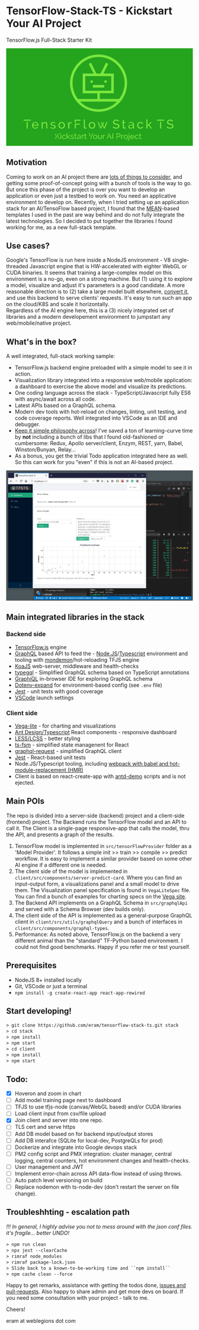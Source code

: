 # TensorFlow-Stack-TS - Kickstart Your AI Project
TensorFlow.js Full-Stack Starter Kit

![TensorFlow.js Full-Stack Starter Kit](public/img/tensorflow-stack-ts-tagline.png)

## Motivation 
Coming to work on an AI project there are [lots of things to consider](https://www.slideshare.net/ethanram/why-so-many-data-science-projects-fail-112757707), and getting some proof-of-concept going with a bunch of tools is the way to go. But once this phase of the project is over you want to develop an application or even just a testbed to work on. You need an applicative environment to develop on. Recently, when I tried setting up an application stack for an AI/TensoFlow based project, I found that the [MEAN](http://mean.io/)-based templates I used in the past are way behind and do not fully integrate the latest technologies. So I decided to put together the libraries I found working for me, as a new full-stack template. 

## Use cases?
Google's TensorFlow is run here inside a NodeJS environment - V8 single-threaded Javascript engine that is HW-accelerated with eighter WebGL or CUDA binaries. It seems that training a large-complex model on this environment is a no-go, even on a strong machine. But (1) using it to explore a model, visualize and adjust it's parameters is a good candidate. A more reasonable direction is to (2) take a large model built elsewhere, [convert it](https://github.com/tensorflow/tfjs-converter), and use this backend to serve clients' requests. It's easy to run such an app on the cloud/K8S and scale it horizontally.  
Regardless of the AI engine here, this is a (3) nicely integrated set of libraries and a modern developement environment to jumpstart any web/mobile/native project.

## What's in the box?
A well integrated, full-stack working sample:
- TensorFlow.js backend engine preloaded with a simple model to see it in action.
- Visualization library integrated into a responsive web/mobile application: a dashboard to exercise the above model and visualize its predictions.
- One coding language across the stack - TypeScript/Javascript fully ES6 with async/await across all code.
- Latest APIs based on a GraphQL schema.
- Modern dev tools with hot-reload on changes, linting, unit testing, and code coverage reports. Well integrated into VSCode as an IDE and debugger.
- [Keep it simple philosophy across](https://www.slideshare.net/ethanram/kissts-the-keep-it-simple-software-stack-for-2017-82329212)! I've saved a ton of learning-curve time by **not** including a bunch of libs that I found old-fashioned or cumbersome: Redux, Apollo server/client, Enzym, REST, yarn, Babel, Winston/Bunyan, Relay... 
- As a bonus, you get the trivial Todo application integrated here as well. So this can work for you "even" if this is not an AI-based project.

![TensorFlow-Stack-TS - Kickstart Your AI Project - TensorFlow.js Full-Stack Starter Kit](public/img/screenshot1.png)

## Main integrated libraries in the stack

### Backend side
- [TensorFlow.js](https://js.tensorflow.org/) engine
- [GraphQL](http://graphql.org/) based API to feed the - [Node.JS](https://nodejs.org/en/)/[Typescript](https://www.typescriptlang.org/) environment and tooling with [mondemon](https://nodemon.io/)/hot-reloading
TFJS engine
- [KoaJS](https://koajs.com/) web-server, middleware and health-checks
- [typegql](https://prismake.github.io/typegql/) - Simplified GraphQL schema based on TypeScript annotations
- [GraphiQL](https://github.com/graphql/graphiql) in-browser IDE for exploring GraphQL schema
- [Dotenv-expand](https://github.com/motdotla/dotenv-expand) for environment-based config (see ```.env``` file)
- [Jest](https://basarat.gitbooks.io/typescript/docs/testing/jest.html) - unit tests with good coverage
- [VSCode](https://code.visualstudio.com/) launch settings

### Client side
- [Vega-lite](https://vega.github.io/vega-lite/) - for charting and visualizations
- [Ant Design/Typescript](https://ant.design/docs/react/introduce) React components - responsive dashboard
- [LESS/LCSS](http://lesscss.org/) - better styling
- [ts-fsm](https://github.com/eram/ts-fsm) - simplified state managenent for React
- [graphql-request](https://github.com/prisma/graphql-request) - simplified GraphQL client 
- [Jest](https://jestjs.io/docs/en/tutorial-react) - React-based unit tests
- Node.JS/Typescript tooling, including [webpack with babel and hot-module-replacement (HMR)](https://webpack.js.org/concepts/hot-module-replacement/)
- Client is based on react-create-app with [antd-demo](https://ant.design/docs/react/use-with-create-react-app) scripts and is not ejected.

## Main POIs
The repo is divided into a server-side (backend) project and a client-side (frontend) project. The Backend runs the TensorFlow model and an API to call it. The Client is a single-page responsive-app that calls the model, thru the API, and presents a graph of the results.
1. TensorFlow model is implemented in ```src/tensorFlowProvider``` folder as a 'Model Provider'. It follows a simple init >> train >> compile >> predict workflow. It is easy to implement a similar provider based on some other AI engine if a different one is needed.
1. The client side of the model is implemented in ```client/src/components/server-predict-card```. Where you can find an input-output form, a visualizations panel and a small model to drive them. The Visualization panel specification is found in ```VegaLiteSpec``` file. You can find a bunch of examples for charting specs on the [Vega site](https://vega.github.io/editor/#/examples/vega-lite/point_2d).
1. The Backend API implements on a GraphQL Schema in ```src/graphqlApi``` and served with a Schema Browser (dev builds only).
1. The client side of the API is implemented as a general-purpose GraphQL client in ```client/src/utils/graphqlQuery``` and a bunch of interfaces in ```client/src/components/graphql-types```.
1. Performance: As noted above, TensorFlow.js on the backend a very different animal than the "standard" TF-Python based environment. I could not find good benchmarks. Happy if you refer me or test yourself.

## Prerequisites
- NodeJS 8+ installed locally
- Git, VSCode or just a terminal
- ```npm install -g create-react-app react-app-rewired```

## Start developing!

```
> git clone https://github.com/eram/tensorflow-stack-ts.git stack
> cd stack
> npm install 
> npm start
> cd client
> npm install
> npm start
```

## Todo:
- [x] Hoveron and zoom in chart
- [ ] Add model training page next to dashboard
- [ ] TFJS to use tfjs-node (canvas/WebGL based) and/or CUDA libraries
- [ ] Load client input from csv/file upload
- [x] Join client and server into one repo.
- [ ] TLS cert and serve https
- [ ] Add DB model based on  for backend input/output stores
- [ ] Add DB interafce (SQLite for local-dev, PostgreQLs for prod)
- [ ] Dockerize and integrate into Google devops stack
- [ ] PM2 config script and PMX integration: cluster manager, central logging, central counters, hot environment changes and health-checks.
- [ ] User management and JWT
- [ ] Implement error-chain across API data-flow instead of using throws.
- [ ] Auto patch level versioning on build
- [ ] Replace nodemon with ts-node-dev (don't restart the server on file change).

## Troubleshhting - escalation path
_!!! In general, I highly advise you not to mess around with the json conf files. it's fragile... better UNDO!_
```
> npm run clean
> npx jest --clearCache
> rimraf node_modules
> rimraf package-lock.json
> Slide back to a known-to-be-working time and ``npm install``
> npm cache clean --force
```

Happy to get remarks, assistance with getting the todos done, [issues and pull-requests](https://github.com/eram/tensorflow-stack-ts/issues). Also happy to share admin and get more devs on board. If you need some consultation with your project - talk to me. 

Cheers!

eram at weblegions dot com
